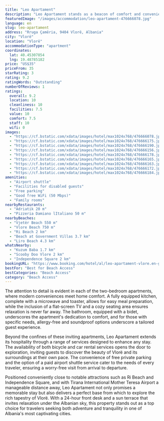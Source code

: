 ```yaml
---
title: "Leo Apartament"
description: "Leo Apartament stands as a beacon of comfort and convenience in the heart of Vlorë, offering guests a serene retreat just a stone's throw away from the pristine Vlore Beach and the charming Vjetër Beach."
featuredImage: "/images/accommodation/leo-apartament-476666078.jpg"
language: en
slug: leo-apartament
address: "Rruga Çamëria, 9404 Vlorë, Albania"
city: "Vlorë"
location: "Vlorë"
accommodationType: "apartment"
coordinates:
  lat: 40.45307854
  lng: 19.48785182
price: "US$35"
priceFrom: 35
starRating: 3
rating: 9.2
ratingWords: "Outstanding"
numberOfReviews: 1
ratings:
  overall: 9.2
  location: 10
  cleanliness: 10
  facilities: 7.5
  value: 10
  comfort: 7.5
  staff: 10
  wifi: 0
images:
  - "https://cf.bstatic.com/xdata/images/hotel/max1024x768/476666078.jpg?k=22b6b133301c296135fd9fc1ba9e2a80cbf752cedeeddfa5f0d1d70f40e3c317&o=&hp=1"
  - "https://cf.bstatic.com/xdata/images/hotel/max1024x768/476666175.jpg?k=4d084747b0412b1161e9264d63c911ff5039c4c256afc8025b9558cf00e469b1&o=&hp=1"
  - "https://cf.bstatic.com/xdata/images/hotel/max1024x768/476666190.jpg?k=3db1aa2709e7ead4fa881ea4989732c1b1585596167f09072f3b253c22e279c4&o=&hp=1"
  - "https://cf.bstatic.com/xdata/images/hotel/max1024x768/476666156.jpg?k=4f5c75516a5836dfcbc2e028b5f6326bae26e8eae952ed26f81a0cd8a647f429&o=&hp=1"
  - "https://cf.bstatic.com/xdata/images/hotel/max1024x768/476666178.jpg?k=797981eb4572f189b1e5b353039c98603afe3af02e75f51a9997320fe7fe783a&o=&hp=1"
  - "https://cf.bstatic.com/xdata/images/hotel/max1024x768/476666165.jpg?k=eff0093102f444d5d4952b90781c8febee7c19cc7a2f476d38b40c8ce3f11ce8&o=&hp=1"
  - "https://cf.bstatic.com/xdata/images/hotel/max1024x768/476666163.jpg?k=c9ac7b5c433d501be45c8a617a77669a9509d609090d472fe84243e07ae44290&o=&hp=1"
  - "https://cf.bstatic.com/xdata/images/hotel/max1024x768/476666172.jpg?k=0b3a1a2bc65d2b95ac8c855ecbe476f6a668be5f2e7f16f411d6ccd6bb080682&o=&hp=1"
  - "https://cf.bstatic.com/xdata/images/hotel/max1024x768/476666184.jpg?k=ff8b60798be1c6efc48195ef1904c061c59b004812ff642eae279cef433839e9&o=&hp=1"
amenities:
  - "Airport shuttle"
  - "Facilities for disabled guests"
  - "Free parking"
  - "Good free WiFi (50 Mbps)"
  - "Family rooms"
nearbyRestaurants:
  - "Adriatik 20 m"
  - "Pizzeria Damiano lItaliano 50 m"
nearbyBeaches:
  - "Vjetër Beach 550 m"
  - "Vlore Beach 750 m"
  - "Ri Beach 2 km"
  - "Beach at Government Villas 3.7 km"
  - "Liro Beach 4.3 km"
whatsNearby:
  - "Kuzum Baba 1.7 km"
  - "Scooby Doo Vlore 2 km"
  - "Independence Square 2 km"
bookingURL: "https://www.booking.com/hotel/al/leo-apartament-vlore.en-gb.html?aid=8035640"
bestFor: "Best for Beach Access"
bestCategories: "Beach Access"
category: "Beach Access"
---
```


The attention to detail is evident in each of the two-bedroom apartments, where modern conveniences meet home comfort. A fully equipped kitchen, complete with a microwave and toaster, allows for easy meal preparation, while the inclusion of a flat-screen TV and a cozy seating area ensures relaxation is never far away. The bathroom, equipped with a bidet, underscores the apartment's dedication to comfort, and for those with specific needs, allergy-free and soundproof options underscore a tailored guest experience.

Beyond the confines of these inviting apartments, Leo Apartament extends its hospitality through a range of services designed to enhance any stay. The availability of both bicycle and car rental services opens the door to exploration, inviting guests to discover the beauty of Vlorë and its surroundings at their own pace. The convenience of free private parking and the option of a paid airport shuttle service cater to the needs of every traveler, ensuring a worry-free visit from arrival to departure.

Positioned conveniently close to notable attractions such as Ri Beach and Independence Square, and with Tirana International Mother Teresa Airport a manageable distance away, Leo Apartament not only promises a memorable stay but also delivers a perfect base from which to explore the rich tapestry of Vlorë. With a 24-hour front desk and a sun terrace that invites relaxation under the Albanian sky, this property stands out as a top choice for travelers seeking both adventure and tranquility in one of Albania's most captivating cities.
